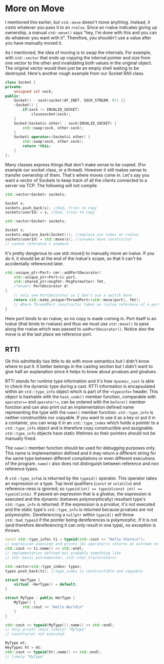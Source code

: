 # More on Move

I mentioned this earlier, but `std::move` doesn't move anything. Instead, it *casts* whatever you pass it to an `rvalue`. Since an rvalue indicates giving up ownership, a manual `std::move()` says "hey, I'm done with this and you can do whatever you want with it". Therefore, you shouldn't use a value after you have manually moved it. 

As I mentioned, the idea of moving is to swap the internals. For example, with `std::vector` that ends up copying the internal pointer and size from one vector to the other and invalidating both values in the original object. The original vector would then just be an empty shell waiting to be destroyed.
Here's another rough example from our Socket RAII class.

```C++
class Socket {
private:
    unsigned int sock;
public:
    Socket() : sock(socket(AF_INET, SOCK_STREAM, 0)) {}
    ~Socket() {
        if(sock != INVALID_SOCKET)
            closesocket(sock);
    }
    Socket(Socket&& other) : sock(INVALID_SOCKET) {
        std::swap(sock, other.sock);
    }
    Socket& operator=(Socket&& other) {
        std::swap(sock, other.sock);
        return *this;
    }
};


```

Many classes express things that don't make sense to be copied. (For example our socket class, or a thread). However it still makes sense to transfer ownership of them. That's where moves come in. Let's say you want a vector of Sockets to keep track of all the clients connected to a server via TCP. The following will not compile

```C++
std::vector<Socket> sockets;

Socket s;
sockets.push_back(s); //bad, tries to copy
sockets[userId] = s; //bad, tries to copy
```
```C++
std::vector<Socket> sockets;

Socket s;
sockets.emplace_back(Socket()); //emplace_xxx takes an rvalue
sockets[userId] = std::move(s); //invokes move constructor
// cannot reference s anymore
```

It's pretty dangerous to use std::move() to manually move an lvalue. If you do it, it should be at the end of the lvalue's scope, so that it can't be accidentally referenced later.

```C++
std::unique_ptr<Port> cmr::addPortDecorator(
    std::unique_ptr<Port>&& port, 
	std::shared_ptr<msgFmt::MsgFormatter> fmt,
	/*enum*/ PortDecorator d)
{
	// only one PortDecorator so I don't use a switch here
	return std::make_unique<ThreadPort>(std::move(port), fmt);
    // Where ThreadPort constructor takes an rvalue reference of a port unique_ptr
}
```
Here port binds to an rvalue, so no copy is made coming in. Port itself is an lvalue (that binds to rvalues) and thus we must use `std::move()` to pass along the rvalue which was passed to `addPortDecorator()`. Notice also the move is at the last place we reference port. 

## RTTI

Ok this admittedly has little to do with move semantics but I didn't know where to put it. It better belongs in the casting section but I didn't want to give half an explanation since it helps to know about prvalues and glvalues.

RTTI stands for runtime type information and it's how `dyanmic_cast` is able to check the dynamic type during a cast. RTTI information is encapsulated within an `std::type_info` object which is part of the `<typeinfo>` header. This object is hashable with the `hash_code()` member function, comparable with `operator==` and `operator!=`, can be ordered with the `before()` member function and can also print out an implementation defined name representing the type with the `name()` member function. `std::type_info` is neither constructible nor copyable. If you want to use it as a key or put it in a container, you can wrap it in an `std::type_index` which holds a pointer to a `std::type_info` object and is therefore copy constructible and assignable. `std::type_info` objects have static lifetimes so their pointers should not be manually freed.

The `name()` member function should be used for debugging purposes only. This name is implementation defined and it may return a different string for the same type between different compilations or even different executions of the program. `name()` also does not distinguish between reference and non reference types.

A `std::type_info&` is returned by the `typeid()` operator. This operator takes an expression or a type. Top level qualifiers (`const` or `volatile`) and reference-ness is ignored; so `typeid(int) == typeid(const int) == typeid(int&)`. If passed an expression that is a *glvalue*, the expression is executed and the dynamic (behaves polymorphically) resultant type's `std::type_info` is returned. If the expression is a *prvalue*, it's not executed and the static type's `std::type_info` is returned because prvalues are not polymorphic. Dereferencing a `nullptr` within `typeid()` will throw `std::bad_typeid` if the pointer being dereferences is polymorphic. If it is not (and therefore dereferencing it can only result in one type), no exception is thrown.

```C++
const std::type_info& ti = typeid(std::cout << "Hello there\n"); 
// expression executed and prints (bc operator<< returns an ostream reference -> glvalue)
std::cout << ti.name() << std::endl; 
// implementation defined but probably something like
// std::basic_ostream<char, std::char_traits<char>>

std::vector<std::type_index> types;
types.push_back(ti); //type_index is constructible and copyable

struct HerType {
    virtual ~HerType() = default;
}

struct MyType : public HerType {
    MyType() {
        std::cout << "Hello World\n"
    }
}

std::cout << typeid(MyType()).name() << std::endl;
// only prints (most likely) "MyType"
// constructor not executed

MyType mt;
HeyType& ht = mt;
std::cout << typeid(ht).name() << std::endl;
// likely "MyType"
```

